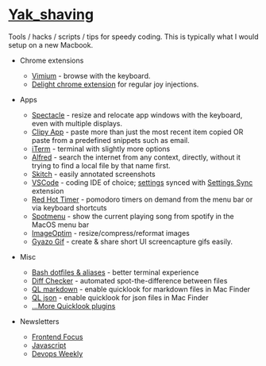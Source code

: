 # [Yak_shaving](https://en.wiktionary.org/wiki/yak_shaving)
Tools / hacks / scripts / tips for speedy coding. This is typically what I would setup on a new Macbook.

- Chrome extensions
    - [Vimium](https://chrome.google.com/webstore/detail/vimium/dbepggeogbaibhgnhhndojpepiihcmeb?hl=en) - browse with the keyboard.
    - [Delight chrome extension](https://chrome.google.com/webstore/detail/chrome-delight/hehbgjdnbibkndghdlilefececadokpb/reviews?hl=en) for regular joy injections.

- Apps
    - [Spectacle](http://spectacleapp.com) - resize and relocate app windows with the keyboard, even with multiple displays.
    - [Clipy App](https://clipy-app.com/) - paste more than just the most recent item copied OR paste from a predefined snippets such as email.
    - [iTerm](https://www.iterm2.com/) - terminal with slightly more options
    - [Alfred](https://www.alfredapp.com/) - search the internet from any context, directly, without it trying to find a local file by that name first.
    - [Skitch](https://evernote.com/products/skitch) - easily annotated screenshots
    - [VSCode](https://code.visualstudio.com/) - coding IDE of choice; [settings](./vscode-extensions.md) synced with [Settings Sync](https://marketplace.visualstudio.com/items?itemName=Shan.code-settings-sync) extension
    - [Red Hot Timer](https://itunes.apple.com/us/app/red-hot-timer/id929960914?mt=12) - pomodoro timers on demand from the menu bar or via keyboard shortcuts
    - [Spotmenu](https://github.com/kmikiy/SpotMenu) - show the current playing song from spotify in the MacOS menu bar
    - [ImageOptim](https://imageoptim.com/mac) - resize/compress/reformat images
    - [Gyazo Gif](https://gyazo.com) - create & share short UI screencapture gifs easily.

- Misc
    - [Bash dotfiles & aliases](https://github.com/jonnyparris/dotfiles) - better terminal experience
    - [Diff Checker](https://www.diffchecker.com/diff) - automated spot-the-difference between files
    - [QL markdown](https://github.com/toland/qlmarkdown) - enable quicklook for markdown files in Mac Finder
    - [QL json](http://www.sagtau.com/quicklookjson.html) - enable quicklook for json files in Mac Finder
    - [...More Quicklook plugins](https://github.com/sindresorhus/quick-look-plugins)


- Newsletters
    - [Frontend Focus](https://frontendfoc.us/)
    - [Javascript](https://javascriptweekly.com/)
    - [Devops Weekly](http://www.devopsweekly.com/)
